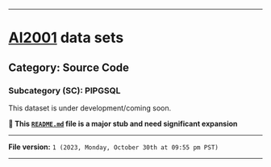 
***

# [AI2001](https://github.com/seanpm2001/AI2001/) data sets

## Category: Source Code

### Subcategory (SC): PlPGSQL

This dataset is under development/coming soon.

**🌱️ This [`README.md`](/README.md) file is a major stub and need significant expansion**

***

**File version:** `1 (2023, Monday, October 30th at 09:55 pm PST)`

***
